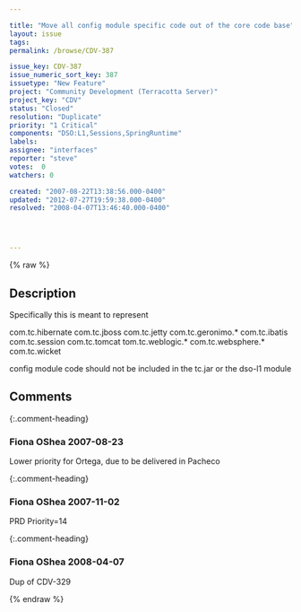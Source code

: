 ```yaml
---

title: "Move all config module specific code out of the core code base"
layout: issue
tags: 
permalink: /browse/CDV-387

issue_key: CDV-387
issue_numeric_sort_key: 387
issuetype: "New Feature"
project: "Community Development (Terracotta Server)"
project_key: "CDV"
status: "Closed"
resolution: "Duplicate"
priority: "1 Critical"
components: "DSO:L1,Sessions,SpringRuntime"
labels: 
assignee: "interfaces"
reporter: "steve"
votes:  0
watchers: 0

created: "2007-08-22T13:38:56.000-0400"
updated: "2012-07-27T19:59:38.000-0400"
resolved: "2008-04-07T13:46:40.000-0400"




---
```


{% raw %}

## Description

<div markdown="1" class="description">

Specifically this is meant to represent

com.tc.hibernate
com.tc.jboss
com.tc.jetty
com.tc.geronimo.\*
com.tc.ibatis
com.tc.session
com.tc.tomcat
tom.tc.weblogic.\*
com.tc.websphere.\*
com.tc.wicket

config module code should not be included in the tc.jar or the dso-l1 module



</div>

## Comments


{:.comment-heading}
### **Fiona OShea** <span class="date">2007-08-23</span>

<div markdown="1" class="comment">

Lower priority for Ortega, due to be delivered in Pacheco

</div>


{:.comment-heading}
### **Fiona OShea** <span class="date">2007-11-02</span>

<div markdown="1" class="comment">

PRD Priority=14

</div>


{:.comment-heading}
### **Fiona OShea** <span class="date">2008-04-07</span>

<div markdown="1" class="comment">

Dup of CDV-329

</div>



{% endraw %}
